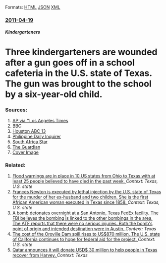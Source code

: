 
Formats: [HTML](/news/2011/04/19/three-kindergarteners-are-wounded-after-a-gun-goes-off-in-a-school-cafeteria-in-the-u-s-state-of-texas-the-gun-was-brought-to-the-school-b.html)  [JSON](/news/2011/04/19/three-kindergarteners-are-wounded-after-a-gun-goes-off-in-a-school-cafeteria-in-the-u-s-state-of-texas-the-gun-was-brought-to-the-school-b.json)  [XML](/news/2011/04/19/three-kindergarteners-are-wounded-after-a-gun-goes-off-in-a-school-cafeteria-in-the-u-s-state-of-texas-the-gun-was-brought-to-the-school-b.xml)  

### [2011-04-19](/news/2011/04/19/index.md)

##### Kindergarteners
# Three kindergarteners are wounded after a gun goes off in a school cafeteria in the U.S. state of Texas. The gun was brought to the school by a six-year-old child. 




### Sources:

1. [AP via ''Los Angeles Times](http://www.latimes.com/news/nationworld/nation/la-naw-houston-school-shooting-20110420,0,3686141.story?track=rss)
2. [BBC](http://www.bbc.co.uk/news/world-us-canada-13135269)
3. [Houston ABC 13](http://abclocal.go.com/ktrk/story?section=news/local&id=8081909)
4. [Philippine Daily Inquirer](http://newsinfo.inquirer.net/breakingnews/world/view/20110420-332163/Kindergartener-brings-gun-to-Texas-school-3-hurt)
5. [South Africa Star](http://www.thestar.co.za/child-brings-gun-to-texas-school-1.1059127)
6. [The Guardian](http://www.guardian.co.uk/world/2011/apr/19/houston-nursery-school-gun-pupils-injured)
6. [Cover Image](http://ichef-1.bbci.co.uk/news/1024/media/images/52264000/gif/_52264385_xq9gq05k.gif)

### Related:

1. [ Flood warnings are in place in 10 US states from Ohio to Texas with at least 25 people believed to have died in the past week. ](/news/2007/08/24/flood-warnings-are-in-place-in-10-us-states-from-ohio-to-texas-with-at-least-25-people-believed-to-have-died-in-the-past-week.md) _Context: Texas, U.S. state_
2. [ Frances Newton is executed by lethal injection by the U.S. state of Texas for the murder of her ex-husband and two children. She is the first African American woman executed in Texas since 1858. ](/news/2005/09/14/frances-newton-is-executed-by-lethal-injection-by-the-u-s-state-of-texas-for-the-murder-of-her-ex-husband-and-two-children-she-is-the-fir.md) _Context: Texas, U.S. state_
3. [A bomb detonates overnight at a San Antonio, Texas FedEx facility. The FBI believes the bombing is linked to the other bombings in the area. The ATF reports that there were no serious injuries. Both the bomb's point of origin and intended destination were in Austin. ](/news/2018/03/20/a-bomb-detonates-overnight-at-a-san-antonio-texas-fedex-facility-the-fbi-believes-the-bombing-is-linked-to-the-other-bombings-in-the-area.md) _Context: Texas_
4. [The cost of the Oroville Dam spill rises to US$870 million. The U.S. state of California continues to hope for federal aid for the project. ](/news/2018/01/26/the-cost-of-the-oroville-dam-spill-rises-to-us-870-million-the-u-s-state-of-california-continues-to-hope-for-federal-aid-for-the-project.md) _Context: U.S. state_
5. [Qatar announces it will donate USD$ 30 million to help people in Texas recover from Harvey. ](/news/2017/09/7/qatar-announces-it-will-donate-usd-30-million-to-help-people-in-texas-recover-from-harvey.md) _Context: Texas_
